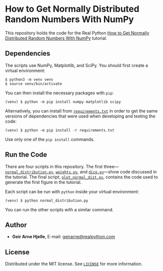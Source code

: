 # How to Get Normally Distributed Random Numbers With NumPy

This repository holds the code for the Real Python [How to Get Normally Distributed Random Numbers With NumPy](https://realpython.com/numpy-random-normal/) tutorial.

## Dependencies

The scripts use NumPy, Matplotlib, and SciPy. You should first create a virtual environment:

```console
$ python3 -m venv venv
$ source venv/bin/activate
```

You can then install the necessary packages with `pip`:

```console
(venv) $ python -m pip install numpy matplotlib scipy
```

Alternatively, you can install from [`requirements.txt`](requirements.txt) in order to get the same versions of dependencies that were used when developing and testing the code:

```console
(venv) $ python -m pip install -r requirements.txt
```

Use only one of the `pip install` commands.

## Run the Code

There are four scripts in this repository. The first three—[`normal_distribution.py`](normal_distribution.py), [`weights.py`](weights.py), and [`dice.py`](dice.py)—show code discussed in the tutorial. The final script, [`plot_normal_dist.py`](plot_normal_dist.py), contains the code used to generate the first figure in the tutorial.

Each script can be run with `python` inside your virtual environment:

```console
(venv) $ python normal_distribution.py
```

You can run the other scripts with a similar command.

## Author

- **Geir Arne Hjelle**, E-mail: [geirarne@realpython.com](geirarne@realpython.com)

## License

Distributed under the MIT license. See [`LICENSE`](../LICENSE) for more information.
